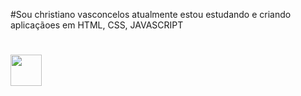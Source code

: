 #Sou christiano vasconcelos  atualmente estou estudando e criando aplicaçãoes em HTML, CSS, JAVASCRIPT
# <img src=" https://upload.wikimedia.org/wikipedia/commons/9/99/Unofficial_JavaScript_logo_2.svg" width="50px">

